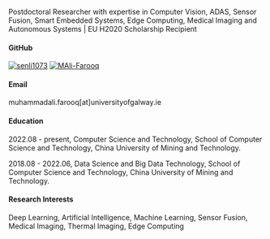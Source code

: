 Postdoctoral Researcher with expertise in Computer Vision, ADAS, Sensor Fusion, Smart Embedded Systems, Edge Computing, Medical Imaging and Autonomous Systems | EU H2020 Scholarship Recipient

#### GitHub
[![senli1073](https://img.shields.io/badge/senli1073-github-blue?logo=github)](https://github.com/senli1073)
[![MAli-Farooq](https://img.shields.io/badge/MAli-Farooq-github-blue?logo=github)](https://github.com/MAli-Farooq)


#### Email
muhammadali.farooq[at]universityofgalway.ie

#### Education
2022.08 - present, Computer Science and Technology, School of Computer Science and Technology, China University of Mining and Technology.

2018.08 - 2022.06, Data Science and Big Data Technology, School of Computer Science and Technology, China University of Mining and Technology.

#### Research Interests
Deep Learning, Artificial Intelligence, Machine Learning, Sensor Fusion, Medical Imaging, Thermal Imaging, Edge Computing
